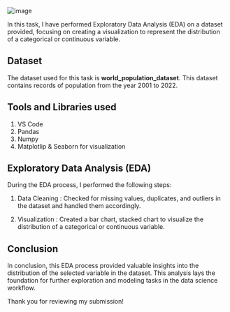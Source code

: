 
![image](https://github.com/user-attachments/assets/6ac7f37e-60a9-4b01-9ca4-d501a63d4e10)

In this task, I have performed Exploratory Data Analysis (EDA) on a dataset provided, focusing on creating a visualization to represent the distribution of a categorical or continuous variable.

## Dataset
The dataset used for this task is **world_population_dataset**. This dataset contains records of population from the year 2001 to 2022.

## Tools and Libraries used
1. VS Code
2. Pandas
3. Numpy
4. Matplotlip & Seaborn for visualization


## Exploratory Data Analysis (EDA)
During the EDA process, I performed the following steps:

1. Data Cleaning : Checked for missing values, duplicates, and outliers in the dataset and handled them accordingly.

2. Visualization : Created a bar chart, stacked chart to visualize the distribution of a categorical or continuous variable.

## Conclusion
In conclusion, this EDA process provided valuable insights into the distribution of the selected variable in the dataset. This analysis lays the foundation for further exploration and modeling tasks in the data science workflow.

Thank you for reviewing my submission!
